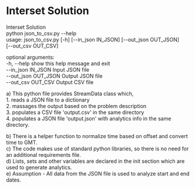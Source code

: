 # Interset Solution
Interset Solution<br />
python json_to_csv.py --help<br />
usage: json_to_csv.py [-h] [--in_json IN_JSON] [--out_json OUT_JSON]<br />
                      [--out_csv OUT_CSV]<br />

optional arguments:<br />
  -h, --help           show this help message and exit<br />
  --in_json IN_JSON    Input JSON file<br />
  --out_json OUT_JSON  Output JSON file<br />
  --out_csv OUT_CSV    Output CSV file<br />


a) This python file provides StreamData class which,<br />
     1. reads a JSON file to a dictionary<br />
     2. massages the output based on the problem description<br />
     3. populates a CSV file 'output.csv' in the same directory<br />
     4. populates a JSON file 'output.json' with analytics info in the same directory. <br />

b) There is a helper function to normalize time based on offset and convert time to GMT.<br />
c) The code makes use of standard python libraries, so there is no need for an additional requirements file.<br />
d) Lists, sets and other variables are declared in the init section which are used to generate analytics. <br />
e) Assumption - All data from the JSON file is used to analyze start and end dates.






